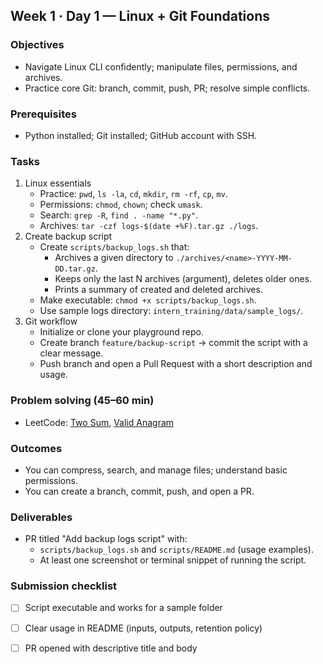 ## Week 1 · Day 1 — Linux + Git Foundations

### Objectives
- Navigate Linux CLI confidently; manipulate files, permissions, and archives.
- Practice core Git: branch, commit, push, PR; resolve simple conflicts.

### Prerequisites
- Python installed; Git installed; GitHub account with SSH.

### Tasks
1) Linux essentials
   - Practice: `pwd`, `ls -la`, `cd`, `mkdir`, `rm -rf`, `cp`, `mv`.
   - Permissions: `chmod`, `chown`; check `umask`.
   - Search: `grep -R`, `find . -name "*.py"`.
   - Archives: `tar -czf logs-$(date +%F).tar.gz ./logs`.
2) Create backup script
   - Create `scripts/backup_logs.sh` that:
     - Archives a given directory to `./archives/<name>-YYYY-MM-DD.tar.gz`.
     - Keeps only the last N archives (argument), deletes older ones.
     - Prints a summary of created and deleted archives.
   - Make executable: `chmod +x scripts/backup_logs.sh`.
   - Use sample logs directory: `intern_training/data/sample_logs/`.
3) Git workflow
   - Initialize or clone your playground repo.
   - Create branch `feature/backup-script` → commit the script with a clear message.
   - Push branch and open a Pull Request with a short description and usage.

### Problem solving (45–60 min)
- LeetCode: [Two Sum](https://leetcode.com/problems/two-sum/), [Valid Anagram](https://leetcode.com/problems/valid-anagram/)

### Outcomes
- You can compress, search, and manage files; understand basic permissions.
- You can create a branch, commit, push, and open a PR.

### Deliverables
- PR titled "Add backup logs script" with:
  - `scripts/backup_logs.sh` and `scripts/README.md` (usage examples).
  - At least one screenshot or terminal snippet of running the script.

### Submission checklist
- [ ] Script executable and works for a sample folder
- [ ] Clear usage in README (inputs, outputs, retention policy)
- [ ] PR opened with descriptive title and body


